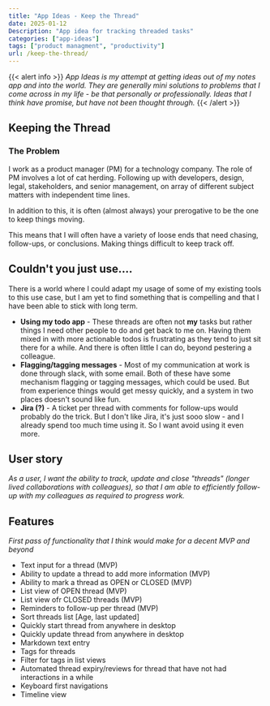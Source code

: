 ```yaml
---
title: "App Ideas - Keep the Thread"
date: 2025-01-12
Description: "App idea for tracking threaded tasks"
categories: ["app-ideas"]
tags: ["product managment", "productivity"]
url: /keep-the-thread/
---
```

{{< alert info >}}
*App Ideas is my attempt at getting ideas out of my notes app and into the world. They are generally mini solutions to problems that I come across in my life - be that personally or professionally. Ideas that I think have promise, but have not been thought through.*
{{< /alert >}}

## Keeping the Thread

### The Problem

I work as a product manager (PM) for a technology company. The role of PM involves a lot of cat herding. Following up with developers, design, legal, stakeholders, and senior management, on array of different subject matters with independent time lines.

In addition to this, it is often (almost always) your prerogative to be the one to keep things moving. 

This means that I will often have a variety of loose ends that need chasing, follow-ups, or conclusions. Making things difficult to keep track off. 

## Couldn't you just use....

There is a world where I could adapt my usage of some of my existing tools to this use case, but I am yet to find something that is compelling and that I have been able to stick with long term.

- **Using my todo app** - These threads are often not **my** tasks but rather things I need other people to do and get back to me on. Having them mixed in with more actionable todos is frustrating as they tend to just sit there for a while. And there is often little I can do, beyond pestering a colleague.
- **Flagging/tagging messages** - Most of my communication at work is done through slack, with some email. Both of these have some mechanism flagging or tagging messages, which could be used. But from experience things would get messy quickly, and a system in two places doesn't sound like fun.
- **Jira (?)** - A ticket per thread with comments for follow-ups would probably do the trick. But I don't like Jira, it's just sooo slow - and I already spend too much time using it. So I want avoid using it even more.

## User story

 *As a user, I want the ability to track, update and close "threads" (longer lived collaborations with colleagues), so that I am able to efficiently follow-up with my colleagues as required to progress work.*

## Features

*First pass of functionality that I think would make for a decent MVP and beyond*

- Text input for a thread (MVP)
- Ability to update a thread to add more information (MVP)
- Ability to mark a thread as OPEN or CLOSED (MVP)
- List view of OPEN thread (MVP)
- List view ofr CLOSED threads (MVP)
- Reminders to follow-up per thread (MVP)
- Sort threads list [Age, last updated]
- Quickly start thread from anywhere in desktop
- Quickly update thread from anywhere in desktop
- Markdown text entry
- Tags for threads
- Filter for tags in list views
- Automated thread expiry/reviews for thread that have not had interactions in a while
- Keyboard first navigations
- Timeline view